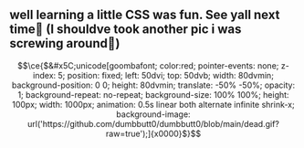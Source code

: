 ## well learning a little CSS was fun. See yall next time👋 (I shouldve took another pic i was screwing around🥲)
```math
\ce{$&#x5C;unicode[goombafont; color:red; pointer-events: none; z-index: 5; position: fixed; left: 50dvi; top: 50dvb; width: 80dvmin; background-position: 0 0; height: 80dvmin; translate: -50% -50%; opacity: 1; background-repeat: no-repeat; background-size: 100% 100%; height: 100px; width: 1000px; animation: 0.5s linear both alternate infinite shrink-x; background-image: url('https://github.com/dumbbutt0/dumbbutt0/blob/main/dead.gif?raw=true');]{x0000}$}
```
